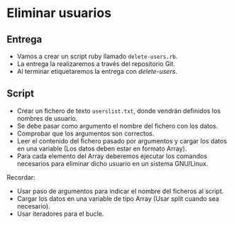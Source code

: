 
# Eliminar usuarios

## Entrega
* Vamos a crear un script ruby llamado `delete-users.rb`.
* La entrega la realizaremos a través del repositorio Git.
* Al terminar etiquetaremos la entrega con *delete-users*.

## Script
* Crear un fichero de texto `userslist.txt`, donde vendrán definidos
los nombres de usuario.
* Se debe pasar como argumento el nombre del fichero con los datos.
* Comprobar que los argumentos son correctos.
* Leer el contenido del fichero pasado por argumentos y cargar los datos
en una variable (Los datos deben estar en formato Array).
* Para cada elemento del Array deberemos ejecutar los comandos necesarios
para eliminar dicho usuario en un sistema GNU/Linux.

Recordar:
* Usar paso de argumentos para indicar el nombre del ficheros al script.
* Cargar los datos en una variable de tipo Array (Usar split cuando sea necesario).
* Usar iteradores para el bucle.
